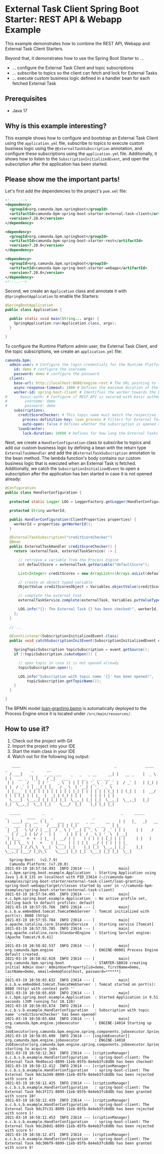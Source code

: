 # External Task Client Spring Boot Starter: REST API & Webapp Example

This example demonstrates how to combine the REST API, Webapp and External Task Client Starters.

Beyond that, it demonstrates how to use the Spring Boot Starter to ...
* ... configure the External Task Client and topic subscriptions
* ... subscribe to topics so the client can fetch and lock for External Tasks
* ... execute custom business logic defined in a handler bean for each fetched External Task

## Prerequisites
* Java 17

## Why is this example interesting?

This example shows how to configure and bootstrap an External Task Client using the `application.yml` file,
subscribe to topics to execute custom business logic using the `@ExternalTaskSubscription` 
annotation, and configure these subscriptions using the `application.yml` file. Additionally, it shows
how to listen to the `SubscriptionInitializedEvent`, and open the subscription after the application
has been started.

## Please show me the important parts!

Let's first add the dependencies to the project's `pom.xml` file:
```xml
<!--...-->
<dependency>
  <groupId>org.camunda.bpm.springboot</groupId>
  <artifactId>camunda-bpm-spring-boot-starter-external-task-client</artifactId>
  <version>7.20.0</version>
</dependency>

<dependency>
  <groupId>org.camunda.bpm.springboot</groupId>
  <artifactId>camunda-bpm-spring-boot-starter-rest</artifactId>
  <version>7.20.0</version>
</dependency>

<dependency>
  <groupId>org.camunda.bpm.springboot</groupId>
  <artifactId>camunda-bpm-spring-boot-starter-webapp</artifactId>
  <version>7.20.0</version>
</dependency>
<!--...-->
```

Second, we create an `Application` class and annotate it with `@SpringBootApplication` to enable the Starters:

```java
@SpringBootApplication
public class Application {

  public static void main(String... args) {
    SpringApplication.run(Application.class, args);
  }

}
```

To configure the Runtime Platform admin user, the External Task Client, and the topic subscriptions, 
we create an `application.yml` file:
```yaml
camunda.bpm:
  admin-user: # Configure the login credentials for the Runtime Platform admin user
    id: demo # configure the username
    password: demo # configure the password
  client:
    base-url: http://localhost:8080/engine-rest # The URL pointing to the Camunda Platform Runtime REST API
    async-response-timeout: 1000 # Defines the maximum duration of the long-polling request
    worker-id: spring-boot-client # Identifies the worker towards the Engine
#      basic-auth: # Configure if REST API is secured with basic authentication
#        username: demo
#        password: demo
    subscriptions:
      creditScoreChecker: # This topic name must match the respective `@ExternalTaskSubscription`
        process-definition-key: loan_process # Filters for External Tasks of this key
        auto-open: false # Defines whether the subscription is opened automatically or not
      loanGranter:
        lock-duration: 10000 # Defines for how long the External Tasks are locked until they can be fetched again
```

Next, we create a `HandlerConfiguration` class to subscribe to topics and add our custom 
business logic by defining a bean with the return type `ExternalTaskHandler` and add the 
`@ExternalTaskSubscription` annotation to the bean method. The lambda function's body contains 
our custom business logic that is executed when an External Task is fetched. Additionally, we catch 
the `SubscriptionInitializedEvent` to open a subscription after the application has ben started in case it is not opened already:

```java
@Configuration
public class HandlerConfiguration {
  
  protected static Logger LOG = LoggerFactory.getLogger(HandlerConfiguration.class);

  protected String workerId;

  public HandlerConfiguration(ClientProperties properties) {
    workerId = properties.getWorkerId();
  }

  @ExternalTaskSubscription("creditScoreChecker")
  @Bean
  public ExternalTaskHandler creditScoreChecker() {
    return (externalTask, externalTaskService) -> {

      // retrieve a variable from the Process Engine
      int defaultScore = externalTask.getVariable("defaultScore");

      List<Integer> creditScores = new ArrayList<>(Arrays.asList(defaultScore, 9, 1, 4, 10));

      // create an object typed variable
      ObjectValue creditScoresObject = Variables.objectValue(creditScores).create();

      // complete the external task
      externalTaskService.complete(externalTask, Variables.putValueTyped("creditScores", creditScoresObject));

      LOG.info("{}: The External Task {} has been checked!", workerId, externalTask.getId());
    };
  }
  
  // ...

  @EventListener(SubscriptionInitializedEvent.class)
  public void catchSubscriptionInitEvent(SubscriptionInitializedEvent event) {

    SpringTopicSubscription topicSubscription = event.getSource();
    if (!topicSubscription.isAutoOpen()) {

      // open topic in case it is not opened already
      topicSubscription.open();

      LOG.info("Subscription with topic name '{}' has been opened!",
          topicSubscription.getTopicName());
    }
  }

}
```

The BPMN model [loan-granting.bpmn](./src/main/resources/bpmn/loan-granting.bpmn) is automatically deployed
to the Process Engine since it is located under `/src/main/resources/`.

## How to use it?

1. Check out the project with Git
2. Import the project into your IDE
3. Start the main class in your IDE
4. Watch out for the following log output:

```
   ____                                           _             ____    _           _      __
  / ___|   __ _   _ __ ___    _   _   _ __     __| |   __ _    |  _ \  | |   __ _  | |_   / _|   ___    _ __   _ __ ___
 | |      / _` | | '_ ` _ \  | | | | | '_ \   / _` |  / _` |   | |_) | | |  / _` | | __| | |_   / _ \  | '__| | '_ ` _ \
 | |___  | (_| | | | | | | | | |_| | | | | | | (_| | | (_| |   |  __/  | | | (_| | | |_  |  _| | (_) | | |    | | | | | |
  \____|  \__,_| |_| |_| |_|  \__,_| |_| |_|  \__,_|  \__,_|   |_|     |_|  \__,_|  \__| |_|    \___/  |_|    |_| |_| |_|

  _____          _                                   _     _____                 _         ____   _   _                  _
 | ____| __  __ | |_    ___   _ __   _ __     __ _  | |   |_   _|   __ _   ___  | | __    / ___| | | (_)   ___   _ __   | |_
 |  _|   \ \/ / | __|  / _ \ | '__| | '_ \   / _` | | |     | |    / _` | / __| | |/ /   | |     | | | |  / _ \ | '_ \  | __|
 | |___   >  <  | |_  |  __/ | |    | | | | | (_| | | |     | |   | (_| | \__ \ |   <    | |___  | | | | |  __/ | | | | | |_
 |_____| /_/\_\  \__|  \___| |_|    |_| |_|  \__,_| |_|     |_|    \__,_| |___/ |_|\_\    \____| |_| |_|  \___| |_| |_|  \__|

  Spring-Boot:  (v2.7.9)
  Camunda Platform: (v7.20.0)
2021-03-19 10:57:54.493  INFO 23614 --- [           main] o.c.bpm.spring.boot.example.Application  : Starting Application using Java 1.8.0_131 on localhost with PID 23614 (~//camunda-bpm-examples/spring-boot-starter/external-task-client/loan-granting-spring-boot-webapp/target/classes started by user in ~//camunda-bpm-examples/spring-boot-starter/external-task-client)
2021-03-19 10:57:54.495  INFO 23614 --- [           main] o.c.bpm.spring.boot.example.Application  : No active profile set, falling back to default profiles: default
2021-03-19 10:57:55.766  INFO 23614 --- [           main] o.s.b.w.embedded.tomcat.TomcatWebServer  : Tomcat initialized with port(s): 8080 (http)
2021-03-19 10:57:55.784  INFO 23614 --- [           main] o.apache.catalina.core.StandardService   : Starting service [Tomcat]
2021-03-19 10:57:55.785  INFO 23614 --- [           main] org.apache.catalina.core.StandardEngine  : Starting Servlet engine: [Apache Tomcat/9.0.41]
...
2021-03-19 10:58:02.537  INFO 23614 --- [           main] org.camunda.bpm.engine                   : ENGINE-00001 Process Engine default created.
2021-03-19 10:58:02.628  INFO 23614 --- [           main] org.camunda.bpm.spring.boot              : STARTER-SB010 creating initial Admin User: AdminUserProperty[id=demo, firstName=Demo, lastName=Demo, email=demo@localhost, password=******]
...
2021-03-19 10:58:03.632  INFO 23614 --- [           main] o.s.b.w.embedded.tomcat.TomcatWebServer  : Tomcat started on port(s): 8080 (http) with context path ''
2021-03-19 10:58:03.659  INFO 23614 --- [           main] o.c.bpm.spring.boot.example.Application  : Started Application in 9.51 seconds (JVM running for 10.128)
2021-03-19 10:58:03.674  INFO 23614 --- [           main] o.c.b.s.b.example.HandlerConfiguration   : Subscription with topic name 'creditScoreChecker' has been opened!
2021-03-19 10:58:03.684  INFO 23614 --- [           main] org.camunda.bpm.engine.jobexecutor       : ENGINE-14014 Starting up the JobExecutor[org.camunda.bpm.engine.spring.components.jobexecutor.SpringJobExecutor].
2021-03-19 10:58:03.690  INFO 23614 --- [ingJobExecutor]] org.camunda.bpm.engine.jobexecutor       : ENGINE-14018 JobExecutor[org.camunda.bpm.engine.spring.components.jobexecutor.SpringJobExecutor] starting to acquire jobs
2021-03-19 10:58:12.363  INFO 23614 --- [criptionManager] o.c.b.s.b.example.HandlerConfiguration   : spring-boot-client: The External Task 9bd0aca1-8899-11eb-85fb-8e4eb3fc8d8b has been checked!
2021-03-19 10:58:12.412  INFO 23614 --- [criptionManager] o.c.b.s.b.example.HandlerConfiguration   : spring-boot-client: The External Task 9dc3a349-8899-11eb-85fb-8e4eb3fc8d8b has been rejected with score 4!
2021-03-19 10:58:12.425  INFO 23614 --- [criptionManager] o.c.b.s.b.example.HandlerConfiguration   : spring-boot-client: The External Task 9dc3f171-8899-11eb-85fb-8e4eb3fc8d8b has been granted with score 10!
2021-03-19 10:58:12.439  INFO 23614 --- [criptionManager] o.c.b.s.b.example.HandlerConfiguration   : spring-boot-client: The External Task 9dc37c31-8899-11eb-85fb-8e4eb3fc8d8b has been rejected with score 1!
2021-03-19 10:58:12.453  INFO 23614 --- [criptionManager] o.c.b.s.b.example.HandlerConfiguration   : spring-boot-client: The External Task 9dc2b8d1-8899-11eb-85fb-8e4eb3fc8d8b has been rejected with score 5!
2021-03-19 10:58:12.471  INFO 23614 --- [criptionManager] o.c.b.s.b.example.HandlerConfiguration   : spring-boot-client: The External Task 9dc306f9-8899-11eb-85fb-8e4eb3fc8d8b has been granted with score 9!
```